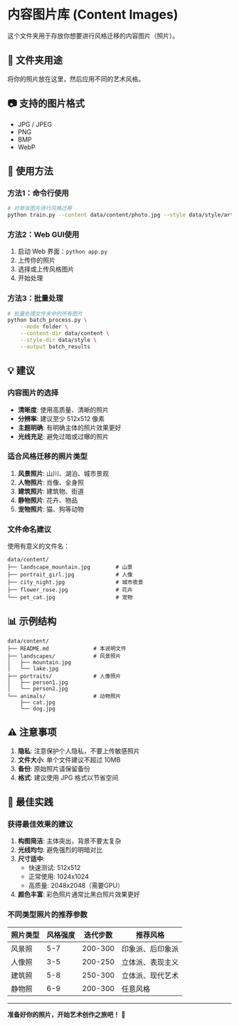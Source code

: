 # 内容图片库 (Content Images)

这个文件夹用于存放你想要进行风格迁移的内容图片（照片）。

## 📁 文件夹用途

将你的照片放在这里，然后应用不同的艺术风格。

## 📷 支持的图片格式

- JPG / JPEG
- PNG
- BMP
- WebP

## 📝 使用方法

### 方法1：命令行使用

```bash
# 对单张图片进行风格迁移
python train.py --content data/content/photo.jpg --style data/style/art.jpg
```

### 方法2：Web GUI使用

1. 启动 Web 界面：`python app.py`
2. 上传你的照片
3. 选择或上传风格图片
4. 开始处理

### 方法3：批量处理

```bash
# 批量处理文件夹中的所有图片
python batch_process.py \
    --mode folder \
    --content-dir data/content \
    --style-dir data/style \
    --output batch_results
```

## 💡 建议

### 内容图片的选择

- **清晰度**: 使用高质量、清晰的照片
- **分辨率**: 建议至少 512x512 像素
- **主题明确**: 有明确主体的照片效果更好
- **光线充足**: 避免过暗或过曝的照片

### 适合风格迁移的照片类型

1. **风景照片**: 山川、湖泊、城市景观
2. **人物照片**: 肖像、全身照
3. **建筑照片**: 建筑物、街道
4. **静物照片**: 花卉、物品
5. **宠物照片**: 猫、狗等动物

### 文件命名建议

使用有意义的文件名：

```
data/content/
├── landscape_mountain.jpg        # 山景
├── portrait_girl.jpg             # 人像
├── city_night.jpg                # 城市夜景
├── flower_rose.jpg               # 花卉
└── pet_cat.jpg                   # 宠物
```

## 📊 示例结构

```
data/content/
├── README.md              # 本说明文件
├── landscapes/            # 风景照片
│   ├── mountain.jpg
│   └── lake.jpg
├── portraits/             # 人像照片
│   ├── person1.jpg
│   └── person2.jpg
└── animals/               # 动物照片
    ├── cat.jpg
    └── dog.jpg
```

## ⚠️ 注意事项

1. **隐私**: 注意保护个人隐私，不要上传敏感照片
2. **文件大小**: 单个文件建议不超过 10MB
3. **备份**: 原始照片请保留备份
4. **格式**: 建议使用 JPG 格式以节省空间

## 🎯 最佳实践

### 获得最佳效果的建议

1. **构图简洁**: 主体突出，背景不要太复杂
2. **光线均匀**: 避免强烈的明暗对比
3. **尺寸适中**: 
   - 快速测试: 512x512
   - 正常使用: 1024x1024
   - 高质量: 2048x2048（需要GPU）
4. **颜色丰富**: 彩色照片通常比黑白照片效果更好

### 不同类型照片的推荐参数

| 照片类型 | 风格强度 | 迭代步数 | 推荐风格 |
|---------|---------|---------|---------|
| 风景照 | 5-7 | 200-300 | 印象派、后印象派 |
| 人像照 | 3-5 | 200-250 | 立体派、表现主义 |
| 建筑照 | 5-8 | 250-300 | 立体派、现代艺术 |
| 静物照 | 6-9 | 200-300 | 任意风格 |

---

**准备好你的照片，开始艺术创作之旅吧！** 📸
